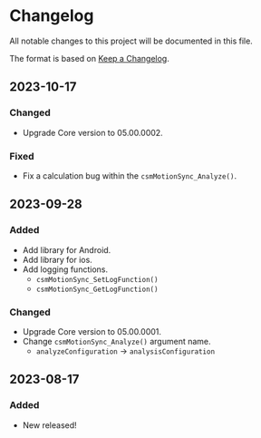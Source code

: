 # Changelog

All notable changes to this project will be documented in this file.

The format is based on [Keep a Changelog](https://keepachangelog.com/en/1.0.0/).


## 2023-10-17

### Changed

* Upgrade Core version to 05.00.0002.

### Fixed

* Fix a calculation bug within the `csmMotionSync_Analyze()`.


## 2023-09-28

### Added

* Add library for Android.
* Add library for ios.
* Add logging functions.
  * `csmMotionSync_SetLogFunction()`
  * `csmMotionSync_GetLogFunction()`


### Changed

* Upgrade Core version to 05.00.0001.
* Change `csmMotionSync_Analyze()` argument name.
  * `analyzeConfiguration` -> `analysisConfiguration`


## 2023-08-17

### Added

* New released!
